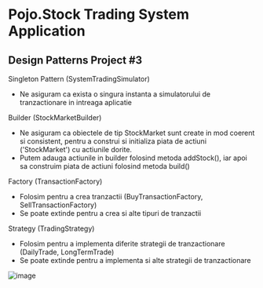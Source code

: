 # Pojo.Stock Trading System Application <br>
Design Patterns Project #3
---

Singleton Pattern (SystemTradingSimulator)
- Ne asiguram ca exista o singura instanta a simulatorului de tranzactionare in intreaga aplicatie

Builder (StockMarketBuilder)
- Ne asiguram ca obiectele de tip StockMarket sunt create in mod coerent si consistent, pentru a construi si initializa piata de actiuni ('StockMarket') cu actiunile dorite.
- Putem adauga actiunile in builder folosind metoda addStock(), iar apoi sa construim piata de actiuni folosind metoda build()

Factory (TransactionFactory)
- Folosim pentru a crea tranzactii (BuyTransactionFactory, SellTransactionFactory)
- Se poate extinde pentru a crea si alte tipuri de tranzactii

Strategy (TradingStrategy)
- Folosim pentru a implementa diferite strategii de tranzactionare (DailyTrade, LongTermTrade)
- Se poate extinde pentru a implementa si alte strategii de tranzactionare

![image](https://github.com/DenisWithOneN/StockTradingSystem/assets/126503316/172fe4a2-5ff3-4997-bb8c-ec7e9404f268)
